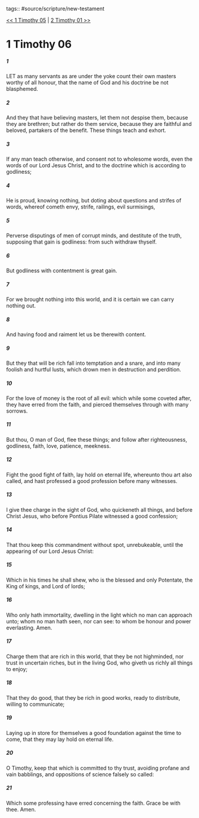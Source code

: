 tags:: #source/scripture/new-testament

[<< 1 Timothy 05](source/scripture/new-testament/15_1_Timothy/1_Timothy_05.md) | [2 Timothy 01 >>](source/scripture/new-testament/16_2_Timothy/2_Timothy_01.md)

# 1 Timothy 06

##### 1

LET as many servants as are under the yoke count their own masters worthy of all honour, that the name of God and his doctrine be not blasphemed.

##### 2

And they that have believing masters, let them not despise them, because they are brethren; but rather do them service, because they are faithful and beloved, partakers of the benefit. These things teach and exhort.

##### 3

If any man teach otherwise, and consent not to wholesome words, even the words of our Lord Jesus Christ, and to the doctrine which is according to godliness;

##### 4

He is proud, knowing nothing, but doting about questions and strifes of words, whereof cometh envy, strife, railings, evil surmisings,

##### 5

Perverse disputings of men of corrupt minds, and destitute of the truth, supposing that gain is godliness: from such withdraw thyself.

##### 6

But godliness with contentment is great gain.

##### 7

For we brought nothing into this world, and it is certain we can carry nothing out.

##### 8

And having food and raiment let us be therewith content.

##### 9

But they that will be rich fall into temptation and a snare, and into many foolish and hurtful lusts, which drown men in destruction and perdition.

##### 10

For the love of money is the root of all evil: which while some coveted after, they have erred from the faith, and pierced themselves through with many sorrows.

##### 11

But thou, O man of God, flee these things; and follow after righteousness, godliness, faith, love, patience, meekness.

##### 12

Fight the good fight of faith, lay hold on eternal life, whereunto thou art also called, and hast professed a good profession before many witnesses.

##### 13

I give thee charge in the sight of God, who quickeneth all things, and before Christ Jesus, who before Pontius Pilate witnessed a good confession;

##### 14

That thou keep this commandment without spot, unrebukeable, until the appearing of our Lord Jesus Christ:

##### 15

Which in his times he shall shew, who is the blessed and only Potentate, the King of kings, and Lord of lords;

##### 16

Who only hath immortality, dwelling in the light which no man can approach unto; whom no man hath seen, nor can see: to whom be honour and power everlasting. Amen.

##### 17

Charge them that are rich in this world, that they be not highminded, nor trust in uncertain riches, but in the living God, who giveth us richly all things to enjoy;

##### 18

That they do good, that they be rich in good works, ready to distribute, willing to communicate;

##### 19

Laying up in store for themselves a good foundation against the time to come, that they may lay hold on eternal life.

##### 20

O Timothy, keep that which is committed to thy trust, avoiding profane and vain babblings, and oppositions of science falsely so called:

##### 21

Which some professing have erred concerning the faith. Grace be with thee. Amen.
